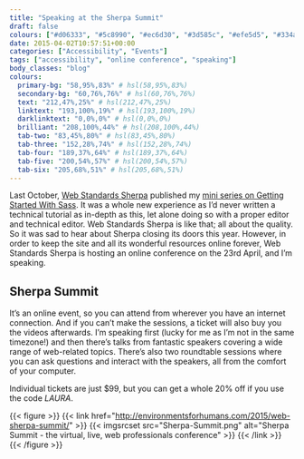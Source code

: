 ```yaml
---
title: "Speaking at the Sherpa Summit"
draft: false
colours: ["#d06333", "#5c8990", "#ec6d30", "#3d585c", "#efe5d5", "#334a4e", "#d5c8b6"]
date: 2015-04-02T10:57:51+00:00
categories: ["Accessibility", "Events"]
tags: ["accessibility", "online conference", "speaking"]
body_classes: "blog"
colours:
  primary-bg: "58,95%,83%" # hsl(58,95%,83%)
  secondary-bg: "60,76%,76%" # hsl(60,76%,76%)
  text: "212,47%,25%" # hsl(212,47%,25%)
  linktext: "193,100%,19%" # hsl(193,100%,19%)
  darklinktext: "0,0%,0%" # hsl(0,0%,0%)
  brilliant: "208,100%,44%" # hsl(208,100%,44%)
  tab-two: "83,45%,80%" # hsl(83,45%,80%)
  tab-three: "152,28%,74%" # hsl(152,28%,74%)
  tab-four: "189,37%,64%" # hsl(189,37%,64%)
  tab-five: "200,54%,57%" # hsl(200,54%,57%)
  tab-six: "205,68%,51%" # hsl(205,68%,51%)
---
```


Last October, [Web Standards Sherpa](http://webstandardssherpa.com) published my [mini series on Getting Started With Sass](http://webstandardssherpa.com/reviews/getting-started-with-sass-part-3/). It was a whole new experience as I’d never written a technical tutorial as in-depth as this, let alone doing so with a proper editor and technical editor. Web Standards Sherpa is like that; all about the quality. So it was sad to hear about Sherpa closing its doors this year. However, in order to keep the site and all its wonderful resources online forever, Web Standards Sherpa is hosting an online conference on the 23rd April, and I’m speaking.

## Sherpa Summit

It’s an online event, so you can attend from wherever you have an internet connection. And if you can’t make the sessions, a ticket will also buy you the videos afterwards. I’m speaking first (lucky for me as I’m not in the same timezone!) and then there’s talks from fantastic speakers covering a wide range of web-related topics. There’s also two roundtable sessions where you can ask questions and interact with the speakers, all from the comfort of your computer.

Individual tickets are just $99, but you can get a whole 20% off if you use the code *LAURA*.

{{< figure >}}
  {{< link href="http://environmentsforhumans.com/2015/web-sherpa-summit/" >}}
  	{{< imgsrcset src="Sherpa-Summit.png" alt="Sherpa Summit - the virtual, live, web professionals conference" >}}
  {{< /link >}}
{{< /figure >}}

